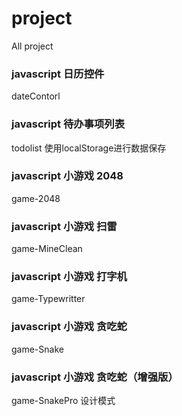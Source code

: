 # project
All project

### javascript 日历控件
dateContorl

### javascript 待办事项列表
todolist 使用localStorage进行数据保存

### javascript 小游戏 2048
game-2048

### javascript 小游戏 扫雷
game-MineClean

### javascript 小游戏 打字机
game-Typewritter

### javascript 小游戏 贪吃蛇
game-Snake

### javascript 小游戏 贪吃蛇（增强版）
game-SnakePro 设计模式